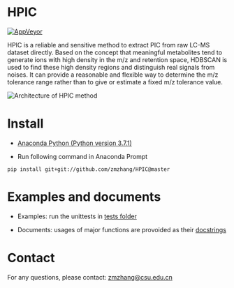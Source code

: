 HPIC
===========================

[![AppVeyor](https://img.shields.io/appveyor/ci/zmzhang/HPIC.svg??style=flat&logo=appveyor)](https://ci.appveyor.com/project/zmzhang/hpic)

HPIC is a reliable and sensitive method to extract PIC from raw LC-MS dataset directly. Based on the concept that meaningful metabolites tend to generate ions with high density in the m/z and retention space, HDBSCAN is used to find these high density regions and distinguish real signals from noises. It can provide a reasonable and flexible way to determine the m/z tolerance range rather than to give or estimate a fixed m/z tolerance value. 

![Architecture of HPIC method](https://user-images.githubusercontent.com/6937141/52177253-1b4ecd80-27f9-11e9-93b6-db664e56ddfb.png)


# Install

* [Anaconda Python (Python version 3.7.1)](https://repo.continuum.io/archive/Anaconda3-2018.12-Windows-x86_64.exe)

* Run following command in Anaconda Prompt

```shell
pip install git+git://github.com/zmzhang/HPIC@master
```

# Examples and documents

* Examples: run the unittests in [tests folder](https://github.com/zmzhang/HPIC/tree/master/hpic/tests)

* Documents: usages of major functions are provoided as their [docstrings](https://github.com/zmzhang/HPIC/blob/master/hpic/hpic.py#L195)

# Contact

For any questions, please contact:
[zmzhang@csu.edu.cn](mailto:zmzhang@csu.edu.cn)
